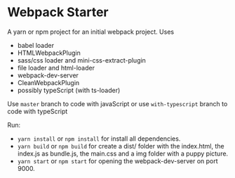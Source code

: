 <h1>Webpack Starter</h1>

A yarn or npm project for an initial webpack project.
Uses
- babel loader
- HTMLWebpackPlugin
- sass/css loader and mini-css-extract-plugin
- file loader and html-loader
- webpack-dev-server
- CleanWebpackPlugin
- possibly typeScript (with ts-loader)

Use `master` branch to code with javaScript or use `with-typescript` branch to code with typeScript

Run:
- `yarn install` or `npm install` for install all dependencies.
- `yarn build` or `npm build` for create a dist/ folder with the index.html, the index.js as bundle.js, the main.css and a img folder with a puppy picture.
- `yarn start` or `npm start` for opening the webpack-dev-server on port 9000.
